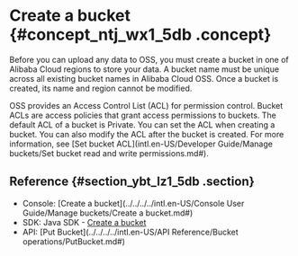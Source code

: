 # Create a bucket {#concept_ntj_wx1_5db .concept}

Before you can upload any data to OSS, you must create a bucket in one of Alibaba Cloud regions to store your data. A bucket name must be unique across all existing bucket names in Alibaba Cloud OSS. Once a bucket is created, its name and region cannot be modified.

OSS provides an Access Control List \(ACL\) for permission control. Bucket ACLs are access policies that grant access permissions to buckets. The default ACL of a bucket is Private. You can set the ACL when creating a bucket. You can also modify the ACL after the bucket is created. For more information, see [Set bucket ACL](intl.en-US/Developer Guide/Manage buckets/Set bucket read and write permissions.md#).

## Reference {#section_ybt_lz1_5db .section}

-   Console: [Create a bucket](../../../../intl.en-US/Console User Guide/Manage buckets/Create a bucket.md#)
-   SDK: Java SDK - [Create a bucket](https://www.alibabacloud.com/help/doc-detail/32012.htm)
-   API: [Put Bucket](../../../../intl.en-US/API Reference/Bucket operations/PutBucket.md#)

